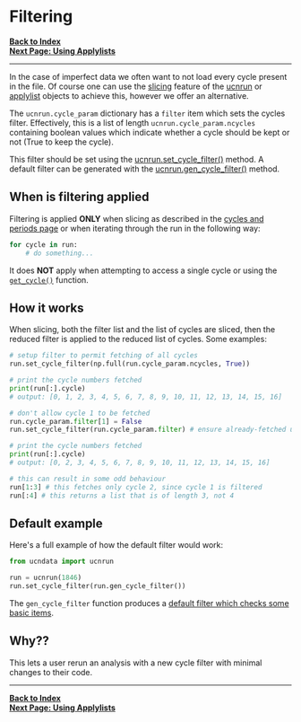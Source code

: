 # Filtering

[**Back to Index**](index.md)\
[**Next Page: Using Applylists**](applylist.md)

---

In the case of imperfect data we often want to not load every cycle present in the file. Of course one can use the [slicing](../docs/cycandperiods.md#slicing-and-indexing) feature of the [ucnrun] or [applylist] objects to achieve this, however we offer an alternative.

The `ucnrun.cycle_param` dictionary has a `filter` item which sets the cycles filter. Effectively, this is a list of length `ucnrun.cycle_param.ncycles` containing boolean values which indicate whether a cycle should be kept or not (True to keep the cycle).

This filter should be set using the [ucnrun.set_cycle_filter()](../docs/ucnrun.md#ucnrunset_cycle_filter) method. A default filter can be generated with the [ucnrun.gen_cycle_filter()](../docs/ucnrun.md#ucnrungen_cycle_filter) method.

## When is filtering applied

Filtering is applied **ONLY** when slicing as described in the [cycles and periods page](cycandperiods.md#slicing-and-indexing) or when iterating through the run in the following way:

```python
for cycle in run:
    # do something...
```

It does **NOT** apply when attempting to access a single cycle or using the [`get_cycle()`](../docs/ucnrun.md#ucnrunget_cycle) function.

## How it works

When slicing, both the filter list and the list of cycles are sliced, then the reduced filter is applied to the reduced list of cycles. Some examples:

```python
# setup filter to permit fetching of all cycles
run.set_cycle_filter(np.full(run.cycle_param.ncycles, True))

# print the cycle numbers fetched
print(run[:].cycle)
# output: [0, 1, 2, 3, 4, 5, 6, 7, 8, 9, 10, 11, 12, 13, 14, 15, 16]

# don't allow cycle 1 to be fetched
run.cycle_param.filter[1] = False
run.set_cycle_filter(run.cycle_param.filter) # ensure already-fetched ucncycles are updated

# print the cycle numbers fetched
print(run[:].cycle)
# output: [0, 2, 3, 4, 5, 6, 7, 8, 9, 10, 11, 12, 13, 14, 15, 16]

# this can result in some odd behaviour
run[1:3] # this fetches only cycle 2, since cycle 1 is filtered
run[:4] # this returns a list that is of length 3, not 4
```

## Default example

Here's a full example of how the default filter would work:

```python
from ucndata import ucnrun

run = ucnrun(1846)
run.set_cycle_filter(run.gen_cycle_filter())
```

The `gen_cycle_filter` function produces a [default filter which checks some basic items](../docs/ucnrun.md#ucnrungen_cycle_filter).

## Why??

This lets a user rerun an analysis with a new cycle filter with minimal changes to their code.

---

[**Back to Index**](index.md)\
[**Next Page: Using Applylists**](applylist.md)




[tfile]: #tfile
[DataFrame]: https://pandas.pydata.org/pandas-docs/stable/reference/api/pandas.DataFrame.html
[ttree]:https://github.com/ucn-triumf/rootloader/blob/main/docs/rootloader/ttree.md
[attrdict]:https://github.com/ucn-triumf/rootloader/blob/main/docs/rootloader/attrdict.md
[rootloader]: https://github.com/ucn-triumf/rootloader
[ucnrun]: ../docs/ucnrun.md
[ucncycle]: ../docs/ucncycle.md
[ucnperiod]: ../docs/ucnperiod.md
[applylist]: ../docs/applylist.md
[read]: ../docs/read.md
[merge]: ../docs/merge.md
